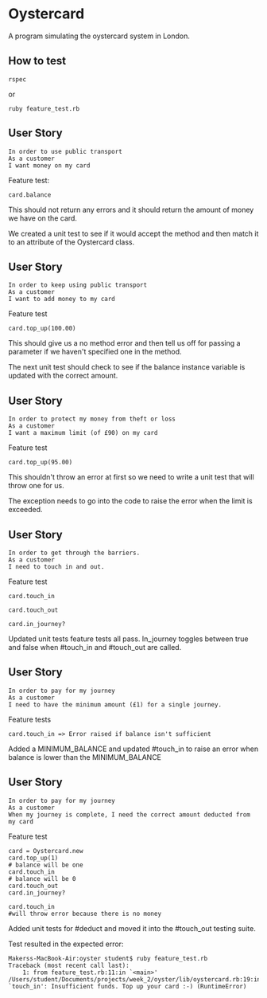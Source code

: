 # Oystercard

A program simulating the oystercard system in London.


## How to test

```
rspec
````

or

```
ruby feature_test.rb
```


## User Story

```
In order to use public transport
As a customer
I want money on my card
```

Feature test:

```
card.balance
```

This should not return any errors and it should return the amount of money we have on the card.

We created a unit test to see if it would accept the method and then match it to an attribute of the Oystercard class.


## User Story

```
In order to keep using public transport
As a customer
I want to add money to my card
```

Feature test

```
card.top_up(100.00)
```

This should give us a no method error and then tell us off for passing a parameter if we haven't specified one in the method.

The next unit test should check to see if the balance instance variable is updated with the correct amount.

## User Story

```
In order to protect my money from theft or loss
As a customer
I want a maximum limit (of £90) on my card
```

Feature test

```
card.top_up(95.00)
```

This shouldn't throw an error at first so we need to write a unit test that will throw one for us.

The exception needs to go into the code to raise the error when the limit is exceeded.

## User Story

```
In order to get through the barriers.
As a customer
I need to touch in and out.
```

Feature test

```
card.touch_in

card.touch_out

card.in_journey?
```

Updated unit tests feature tests all pass. In_journey toggles between true and false when #touch_in and #touch_out are called.

## User Story
```
In order to pay for my journey
As a customer
I need to have the minimum amount (£1) for a single journey.
```

Feature tests

```
card.touch_in => Error raised if balance isn't sufficient
```
Added a MINIMUM_BALANCE and updated #touch_in to raise an error when balance is lower than the MINIMUM_BALANCE


## User Story

```
In order to pay for my journey
As a customer
When my journey is complete, I need the correct amount deducted from my card
```

Feature test

```
card = Oystercard.new
card.top_up(1)
# balance will be one
card.touch_in
# balance will be 0
card.touch_out
card.in_journey?

card.touch_in
#will throw error because there is no money
```

Added unit tests for #deduct and moved it into the #touch_out testing suite.

Test resulted in the expected error:

```
Makerss-MacBook-Air:oyster student$ ruby feature_test.rb
Traceback (most recent call last):
	1: from feature_test.rb:11:in `<main>'
/Users/student/Documents/projects/week_2/oyster/lib/oystercard.rb:19:in `touch_in': Insufficient funds. Top up your card :-) (RuntimeError)
```
